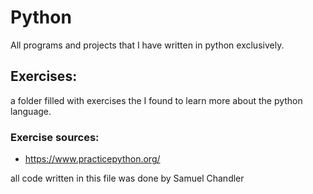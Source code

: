 # Python
All programs and projects that I have written in python exclusively.

## Exercises:
 a folder filled with exercises the I found to learn more about the python language.

### Exercise sources:
- https://www.practicepython.org/

all code written in this file was done by Samuel Chandler
